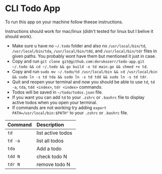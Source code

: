 # CLI Todo App

To run this app on your machine follow theese instructions.

Instructions should work for mac/linux (didn't tested for linux but I belive it should work).

-   Make sure u have no `~/.todo` folder and also no `/usr/local/bin/td`, `/usr/local/bin/tda`, `/usr/local/bin/tdd`, and `/usr/local/bin/tdr` files in given paths. You probably wont have them but mentioned it just in case.
-   Copy and run `git clone git@github.com:dorukozerr/todo-app.git ~/.todo && cd ~/.todo && go build -o td main.go && chmod +x td`.
-   Copy and run `sudo mv ~/.todo/td /usr/local/bin && cd /usr/local/bin && sudo ln -s td tda && sudo ln -s td tdd && sudo ln -s td tdr`.
-   Quit and reopen your terminal and now you should be able to use `td`, `td -a`, `tda`, `tdd <index>`, `tdr <index>` commands.
-   Todos will be saved in `~/todo/todos.json` file.
-   If you want you can add `td` to your `.zshrc` or `.bashrc` file to display active todos when you open your terminal.
-   If commands are not working try adding `export PATH=/usr/local/bin:$PATH"` to your `.zshrc` or `.bashrc` file.

| Command | Description        |
| :------ | :----------------- |
| `td`    | list active todos  |
| `td -a` | list all todos     |
| `tda`   | Add a todo         |
| `tdd N` | check todo N       |
| `tdr N` | remove todo N      |
